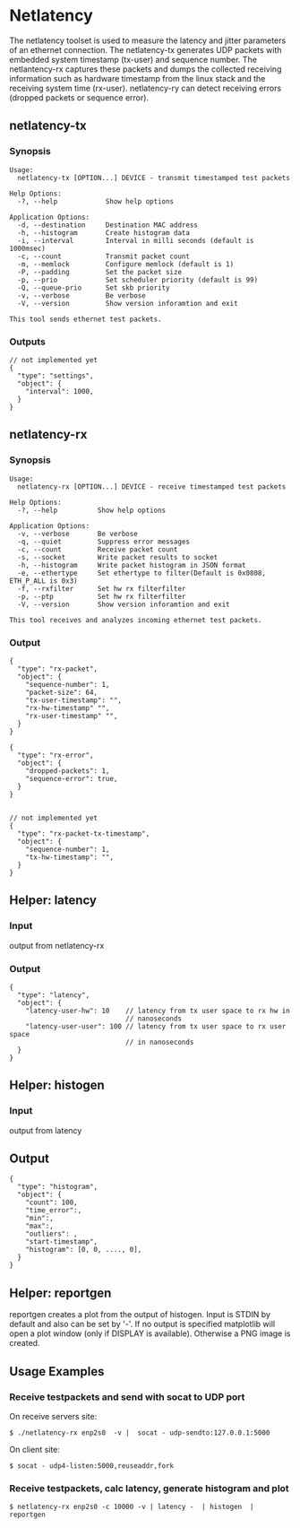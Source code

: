 # Netlatency

The netlatency toolset is used to measure the latency and jitter parameters of an ethernet connection. The netlatency-tx generates UDP packets with embedded system timestamp (tx-user) and sequence number. The netlantency-rx captures these packets and dumps the collected receiving information such as hardware timestamp from the linux stack and the receiving system time (rx-user). netlatency-ry can detect receiving errors (dropped packets or sequence error).

## netlatency-tx

### Synopsis

    Usage:
      netlatency-tx [OPTION...] DEVICE - transmit timestamped test packets

    Help Options:
      -?, --help            Show help options

    Application Options:
      -d, --destination     Destination MAC address
      -h, --histogram       Create histogram data
      -i, --interval        Interval in milli seconds (default is 1000msec)
      -c, --count           Transmit packet count
      -m, --memlock         Configure memlock (default is 1)
      -P, --padding         Set the packet size
      -p, --prio            Set scheduler priority (default is 99)
      -Q, --queue-prio      Set skb priority
      -v, --verbose         Be verbose
      -V, --version         Show version inforamtion and exit

    This tool sends ethernet test packets.

### Outputs

    // not implemented yet
    {
      "type": "settings",
      "object": {
        "interval": 1000,
      }
    }

## netlatency-rx

### Synopsis

    Usage:
      netlatency-rx [OPTION...] DEVICE - receive timestamped test packets

    Help Options:
      -?, --help          Show help options

    Application Options:
      -v, --verbose       Be verbose
      -q, --quiet         Suppress error messages
      -c, --count         Receive packet count
      -s, --socket        Write packet results to socket
      -h, --histogram     Write packet histogram in JSON format
      -e, --ethertype     Set ethertype to filter(Default is 0x0808, ETH_P_ALL is 0x3)
      -f, --rxfilter      Set hw rx filterfilter
      -p, --ptp           Set hw rx filterfilter
      -V, --version       Show version inforamtion and exit

    This tool receives and analyzes incoming ethernet test packets.


### Output

    {
      "type": "rx-packet",
      "object": {
        "sequence-number": 1,
        "packet-size": 64,
        "tx-user-timestamp": "",
        "rx-hw-timestamp" "",
        "rx-user-timestamp" "",
      }
    }

    {
      "type": "rx-error",
      "object": {
        "dropped-packets": 1,
        "sequence-error": true,
      }
    }


    // not implemented yet
    {
      "type": "rx-packet-tx-timestamp",
      "object": {
        "sequence-number": 1,
        "tx-hw-timestamp": "",
      }
    }



## Helper: latency

### Input

output from netlatency-rx

### Output

    {
      "type": "latency",
      "object": {
        "latency-user-hw": 10    // latency from tx user space to rx hw in
                                 // nanoseconds
        "latency-user-user": 100 // latency from tx user space to rx user space
                                 // in nanoseconds
      }
    }



## Helper: histogen

### Input

output from latency

## Output
    {
      "type": "histogram",
      "object": {
        "count": 100,
        "time_error":,
        "min":,
        "max":,
        "outliers": ,
        "start-timestamp",
        "histogram": [0, 0, ...., 0],
      }
    }


## Helper: reportgen

reportgen creates a plot from the output of histogen. Input is STDIN by default and also can be
set by '-'. If no output is specified matplotlib will open a plot window (only if DISPLAY is available). Otherwise a PNG image is created.

## Usage Examples


### Receive testpackets and send with socat to UDP port

On receive servers site:

    $ ./netlatency-rx enp2s0  -v |  socat - udp-sendto:127.0.0.1:5000


On client site:

    $ socat - udp4-listen:5000,reuseaddr,fork


### Receive testpackets, calc latency, generate histogram and plot

    $ netlatency-rx enp2s0 -c 10000 -v | latency -  | histogen  | reportgen
